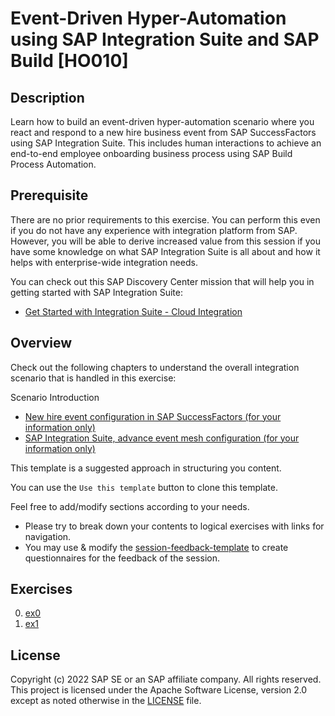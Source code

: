 # Event-Driven Hyper-Automation using SAP Integration Suite and SAP Build [HO010]

## Description

Learn how to build an event-driven hyper-automation scenario where you react and respond to a new hire business event from SAP SuccessFactors using SAP Integration Suite. This includes human interactions to achieve an end-to-end employee onboarding business process using SAP Build Process Automation.

## Prerequisite

There are no prior requirements to this exercise. You can perform this even if you do not have any experience with integration platform from SAP. However, you will be able to derive increased value from this session if you have some knowledge on what SAP Integration Suite is all about and how it helps with enterprise-wide integration needs.

You can check out this SAP Discovery Center mission that will help you in getting started with SAP Integration Suite:

* [Get Started with Integration Suite - Cloud Integration](https://discovery-center.cloud.sap/protected/index.html#/missiondetail/3258/3327/)


## Overview
  
Check out the following chapters to understand the overall integration scenario that is handled in this exercise:

Scenario Introduction
- [New hire event configuration in SAP SuccessFactors (for your information only)](intro/intro2) 
- [SAP Integration Suite, advance event mesh configuration (for your information only)](intro/AEM) 

This template is a suggested approach in structuring you content. 

You can use the `Use this template` button to clone this template.

Feel free to add/modify sections according to your needs.

- Please try to break down your contents to logical exercises with links for navigation.
- You may use & modify the [session-feedback-template](.github/ISSUE_TEMPLATE/session-feedback-template.md) to create questionnaires for the feedback of the session.

## Exercises

0. [ex0](exercises/ex0/README.md)
1. [ex1](exercises/ex1/README.md)

<!-- />
Comments
<!-->

## License

Copyright (c) 2022 SAP SE or an SAP affiliate company. All rights reserved. This project is licensed under the Apache Software License, version 2.0 except as noted otherwise in the [LICENSE](LICENSES/Apache-2.0.txt) file.
